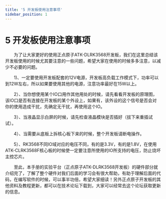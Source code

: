 ```yaml
---
title: '5 开发板使用注意事项'
sidebar_position: 1
---
```


# 5 开发板使用注意事项	

&emsp;&emsp;为了让大家更好的使用正点原子ATK-DLRK3568开发板，我们在这里总结该开发板使用的时候尤其要注意的一些问题，希望大家在使用的时候多多注意，以减少不必要的问题。

&emsp;&emsp;1)、一定要使用开发板配套的12V电源，开发板高负载工作模式下，功率可以到12W左右，所以如果要使用其他的电源，注意功率最好在15W以上。

&emsp;&emsp;2）、当你想使用某个IO口用作其他用处的时候，请先看看开发板的原理图，该IO口是否有连接在开发板的某个外设上，如果有，该外设的这个信号是否会对你的使用造成干扰，先确定无干扰，再使用这个IO。

&emsp;&emsp;3）、当液晶显示白屏的时候，请先检查液晶模块是否插好（拔下来重插试试）。

&emsp;&emsp;4）、当需要从底板上拆核心板下来的时候，整个开发板请断电操作。

&emsp;&emsp;5）、RK3568不同IO域对应的电压不同，有的是3.3V，有的是1.8V，在使用ATK-CLRK3568F核心板的时候使一定要注意所使用的IO所支持的电压，防止烧坏主控芯片。

&emsp;&emsp;至此，本手册的实验平台（正点原子ATK-DLRK3568开发板）的硬件部分就介绍完了，了解了整个硬件对我们后面的学习会有很大帮助，有助于理解后面的代码，在编写软件的时候，可以事半功倍，希望大家细读！另外正点原子开发板的其他资料及教程更新，都可以在技术论坛下载到，大家可以经常去这个论坛获取更新的信息。
